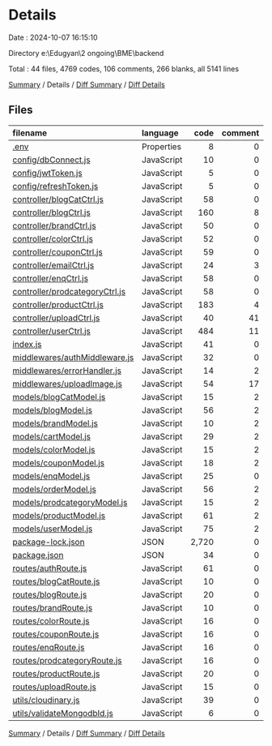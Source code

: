 # Details

Date : 2024-10-07 16:15:10

Directory e:\\Edugyan\\2 ongoing\\BME\\backend

Total : 44 files,  4769 codes, 106 comments, 266 blanks, all 5141 lines

[Summary](results.md) / Details / [Diff Summary](diff.md) / [Diff Details](diff-details.md)

## Files
| filename | language | code | comment | blank | total |
| :--- | :--- | ---: | ---: | ---: | ---: |
| [.env](/.env) | Properties | 8 | 0 | 8 | 16 |
| [config/dbConnect.js](/config/dbConnect.js) | JavaScript | 10 | 0 | 2 | 12 |
| [config/jwtToken.js](/config/jwtToken.js) | JavaScript | 5 | 0 | 2 | 7 |
| [config/refreshToken.js](/config/refreshToken.js) | JavaScript | 5 | 0 | 2 | 7 |
| [controller/blogCatCtrl.js](/controller/blogCatCtrl.js) | JavaScript | 58 | 0 | 6 | 64 |
| [controller/blogCtrl.js](/controller/blogCtrl.js) | JavaScript | 160 | 8 | 11 | 179 |
| [controller/brandCtrl.js](/controller/brandCtrl.js) | JavaScript | 50 | 0 | 7 | 57 |
| [controller/colorCtrl.js](/controller/colorCtrl.js) | JavaScript | 52 | 0 | 9 | 61 |
| [controller/couponCtrl.js](/controller/couponCtrl.js) | JavaScript | 59 | 0 | 7 | 66 |
| [controller/emailCtrl.js](/controller/emailCtrl.js) | JavaScript | 24 | 3 | 5 | 32 |
| [controller/enqCtrl.js](/controller/enqCtrl.js) | JavaScript | 58 | 0 | 7 | 65 |
| [controller/prodcategoryCtrl.js](/controller/prodcategoryCtrl.js) | JavaScript | 58 | 0 | 7 | 65 |
| [controller/productCtrl.js](/controller/productCtrl.js) | JavaScript | 183 | 4 | 18 | 205 |
| [controller/uploadCtrl.js](/controller/uploadCtrl.js) | JavaScript | 40 | 41 | 25 | 106 |
| [controller/userCtrl.js](/controller/userCtrl.js) | JavaScript | 484 | 11 | 48 | 543 |
| [index.js](/index.js) | JavaScript | 41 | 0 | 3 | 44 |
| [middlewares/authMiddleware.js](/middlewares/authMiddleware.js) | JavaScript | 32 | 0 | 3 | 35 |
| [middlewares/errorHandler.js](/middlewares/errorHandler.js) | JavaScript | 14 | 2 | 4 | 20 |
| [middlewares/uploadImage.js](/middlewares/uploadImage.js) | JavaScript | 54 | 17 | 18 | 89 |
| [models/blogCatModel.js](/models/blogCatModel.js) | JavaScript | 15 | 2 | 3 | 20 |
| [models/blogModel.js](/models/blogModel.js) | JavaScript | 56 | 2 | 4 | 62 |
| [models/brandModel.js](/models/brandModel.js) | JavaScript | 10 | 2 | 3 | 15 |
| [models/cartModel.js](/models/cartModel.js) | JavaScript | 29 | 2 | 3 | 34 |
| [models/colorModel.js](/models/colorModel.js) | JavaScript | 15 | 2 | 3 | 20 |
| [models/couponModel.js](/models/couponModel.js) | JavaScript | 18 | 2 | 3 | 23 |
| [models/enqModel.js](/models/enqModel.js) | JavaScript | 25 | 0 | 4 | 29 |
| [models/orderModel.js](/models/orderModel.js) | JavaScript | 56 | 2 | 3 | 61 |
| [models/prodcategoryModel.js](/models/prodcategoryModel.js) | JavaScript | 15 | 2 | 2 | 19 |
| [models/productModel.js](/models/productModel.js) | JavaScript | 61 | 2 | 3 | 66 |
| [models/userModel.js](/models/userModel.js) | JavaScript | 75 | 2 | 4 | 81 |
| [package-lock.json](/package-lock.json) | JSON | 2,720 | 0 | 1 | 2,721 |
| [package.json](/package.json) | JSON | 34 | 0 | 1 | 35 |
| [routes/authRoute.js](/routes/authRoute.js) | JavaScript | 61 | 0 | 3 | 64 |
| [routes/blogCatRoute.js](/routes/blogCatRoute.js) | JavaScript | 10 | 0 | 2 | 12 |
| [routes/blogRoute.js](/routes/blogRoute.js) | JavaScript | 20 | 0 | 3 | 23 |
| [routes/brandRoute.js](/routes/brandRoute.js) | JavaScript | 10 | 0 | 4 | 14 |
| [routes/colorRoute.js](/routes/colorRoute.js) | JavaScript | 16 | 0 | 2 | 18 |
| [routes/couponRoute.js](/routes/couponRoute.js) | JavaScript | 16 | 0 | 3 | 19 |
| [routes/enqRoute.js](/routes/enqRoute.js) | JavaScript | 16 | 0 | 2 | 18 |
| [routes/prodcategoryRoute.js](/routes/prodcategoryRoute.js) | JavaScript | 16 | 0 | 3 | 19 |
| [routes/productRoute.js](/routes/productRoute.js) | JavaScript | 20 | 0 | 4 | 24 |
| [routes/uploadRoute.js](/routes/uploadRoute.js) | JavaScript | 15 | 0 | 6 | 21 |
| [utils/cloudinary.js](/utils/cloudinary.js) | JavaScript | 39 | 0 | 5 | 44 |
| [utils/validateMongodbId.js](/utils/validateMongodbId.js) | JavaScript | 6 | 0 | 0 | 6 |

[Summary](results.md) / Details / [Diff Summary](diff.md) / [Diff Details](diff-details.md)
